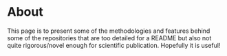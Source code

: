 # About

This page is to present some of the methodologies and features behind some of the repositories that are
too detailed for a README but also not quite rigorous/novel enough for scientific publication. Hopefully it
is useful!

